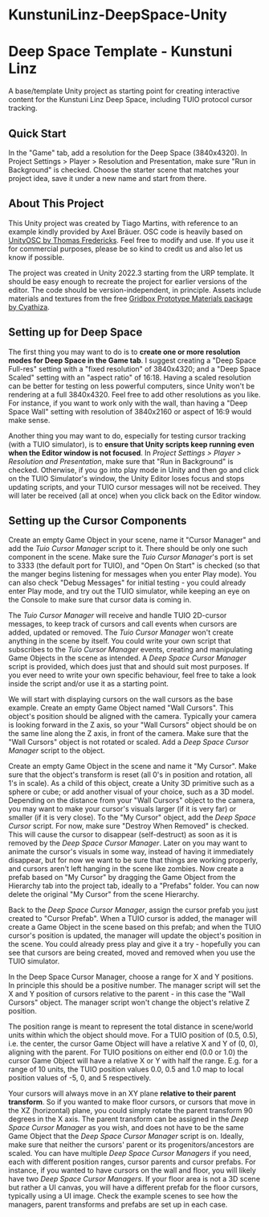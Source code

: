 # KunstuniLinz-DeepSpace-Unity
# Deep Space Template - Kunstuni Linz

A base/template Unity project as starting point for creating interactive content for the Kunstuni Linz Deep Space, including TUIO protocol cursor tracking.

## Quick Start

In the "Game" tab, add a resolution for the Deep Space (3840x4320). In Project Settings > Player > Resolution and Presentation, make sure "Run in Background" is checked. Choose the starter scene that matches your project idea, save it under a new name and start from there.

## About This Project

This Unity project was created by Tiago Martins, with reference to an example kindly provided by Axel Bräuer. OSC code is heavily based on [UnityOSC by Thomas Fredericks](https://thomasfredericks.github.io/UnityOSC/). Feel free to modify and use. If you use it for commercial purposes, please be so kind to credit us and also let us know if possible.

The project was created in Unity 2022.3 starting from the URP template. It should be easy enough to recreate the project for earlier versions of the editor. The code should be version-independent, in principle. Assets include materials and textures from the free [Gridbox Prototype Materials package by Cyathiza](https://assetstore.unity.com/packages/2d/textures-materials/gridbox-prototype-materials-129127).

## Setting up for Deep Space

The first thing you may want to do is to **create one or more resolution modes for Deep Space in the Game tab**. I suggest creating a "Deep Space Full-res" setting with a "fixed resolution" of 3840x4320; and a "Deep Space Scaled" setting with an "aspect ratio" of 16:18. Having a scaled resolution can be better for testing on less powerful computers, since Unity won't be rendering at a full 3840x4320. Feel free to add other resolutions as you like. For instance, if you want to work only with the wall, than having a "Deep Space Wall" setting with resolution of 3840x2160 or aspect of 16:9 would make sense.

Another thing you may want to do, especially for testing cursor tracking (with a TUIO simulator), is to **ensure that Unity scripts keep running even when the Editor window is not focused**. In *Project Settings > Player > Resolution and Presentation*, make sure that "Run in Background" is checked. Otherwise, if you go into play mode in Unity and then go and click on the TUIO Simulator's window, the Unity Editor loses focus and stops updating scripts, and your TUIO cursor messages will not be received. They will later be received (all at once) when you click back on the Editor window. 

## Setting up the Cursor Components

Create an empty Game Object in your scene, name it "Cursor Manager" and add the *Tuio Cursor Manager* script to it. There should be only one such component in the scene. Make sure the *Tuio Cursor Manager*'s port is set to 3333 (the default port for TUIO), and "Open On Start" is checked (so that the manger begins listening for messages when you enter Play mode). You can also check "Debug Messages" for initial testing - you could already enter Play mode, and try out the TUIO simulator, while keeping an eye on the Console to make sure that cursor data is coming in.

The *Tuio Cursor Manager* will receive and handle TUIO 2D-cursor messages, to keep track of cursors and call events when cursors are added, updated or removed. The *Tuio Cursor Manager* won't create anything in the scene by itself. You could write your own script that subscribes to the *Tuio Cursor Manager* events, creating and manipulating Game Objects in the scene as intended. A *Deep Space Cursor Manager* script is provided, which does just that and should suit most purposes. If you ever need to write your own specific behaviour, feel free to take a look inside the script and/or use it as a starting point.

We will start with displaying cursors on the wall cursors as the base example. Create an empty Game Object named "Wall Cursors". This object's position should be aligned with the camera. Typically your camera is looking forward in the Z axis, so your "Wall Cursors" object should be on the same line along the Z axis, in front of the camera. Make sure that the "Wall Cursors" object is not rotated or scaled. Add a *Deep Space Cursor Manager* script to the object. 

Create an empty Game Object in the scene and name it "My Cursor". Make sure that the object's transform is reset (all 0's in position and rotation, all 1's in scale). As a child of this object, create a Unity 3D primitive such as a sphere or cube; or add another visual of your choice, such as a 3D model. Depending on the distance from your "Wall Cursors" object to the camera, you may want to make your cursor's visuals larger (if it is very far) or smaller (if it is very close). To the "My Cursor" object, add the *Deep Space Cursor* script. For now, make sure "Destroy When Removed" is checked. This will cause the cursor to disappear (self-destruct) as soon as it is removed by the *Deep Space Cursor Manager*. Later on you may want to animate the cursor's visuals in some way, instead of having it immediately disappear, but for now we want to be sure that things are working properly, and cursors aren't left hanging in the scene like zombies. Now create a prefab based on "My Cursor" by dragging the Game Object from the Hierarchy tab into the project tab, ideally to a "Prefabs" folder. You can now delete the original "My Cursor" from the scene Hierarchy.

Back to the *Deep Space Cursor Manager*, assign the cursor prefab you just created to "Cursor Prefab". When a TUIO cursor is added, the manager will create a Game Object in the scene based on this prefab; and when the TUIO cursor's position is updated, the manager will update the object's position in the scene. You could already press play and give it a try - hopefully you can see that cursors are being created, moved and removed when you use the TUIO simulator.

In the Deep Space Cursor Manager, choose a range for X and Y positions. In principle this should be a positive number. The manager script will set the X and Y position of cursors relative to the parent - in this case the "Wall Cursors" object. The manager script won't change the object's relative Z position. 

The position range is meant to represent the total distance in scene/world units within which the object should move. For a TUIO position of (0.5, 0.5), i.e. the center, the cursor Game Object will have a relative X and Y of (0, 0), aligning with the parent. For TUIO positions on either end (0.0 or 1.0) the cursor Game Object will have a relative X or Y with half the range. E.g. for a range of 10 units, the TUIO position values 0.0, 0.5 and 1.0 map to local position values of -5, 0, and 5 respectively.

Your cursors will always move in an XY plane **relative to their parent transform**. So if you wanted to make floor cursors, or cursors that move in the XZ (horizontal) plane, you could simply rotate the parent transform 90 degrees in the X axis. The parent transform can be assigned in the *Deep Space Cursor Manager* as you wish, and does not have to be the same Game Object that the *Deep Space Cursor Manager* script is on. Ideally, make sure that neither the cursors' parent or its progenitors/ancestors are scaled. You can have multiple *Deep Space Cursor Managers* if you need, each with different position ranges, cursor parents and cursor prefabs. For instance, if you wanted to have cursors on the wall and floor, you will likely have two *Deep Space Cursor Managers*. If your floor area is not a 3D scene but rather a UI canvas, you will have a different prefab for the floor cursors, typically using a UI image. Check the example scenes to see how the managers, parent transforms and prefabs are set up in each case.
